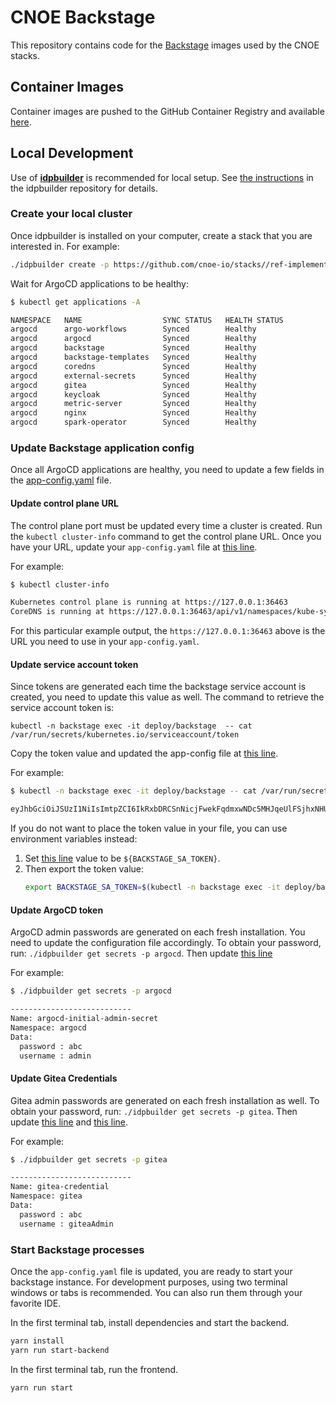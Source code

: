 # CNOE Backstage 

This repository contains code for the [Backstage](https://backstage.io) images used by the CNOE stacks.

## Container Images

Container images are pushed to the GitHub Container Registry and available [here](https://github.com/cnoe-io/backstage-app/pkgs/container/backstage-app).


## Local Development

Use of [**idpbuilder**](https://github.com/cnoe-io/idpbuilder) is recommended for local setup.
See [the instructions](https://github.com/cnoe-io/idpbuilder?tab=readme-ov-file#getting-started) in the idpbuilder repository for details.

### Create your local cluster

Once idpbuilder is installed on your computer, create a stack that you are interested in. For example:

```bash
./idpbuilder create -p https://github.com/cnoe-io/stacks//ref-implementation
```

Wait for ArgoCD applications to be healthy: 

```bash
$ kubectl get applications -A

NAMESPACE   NAME                  SYNC STATUS   HEALTH STATUS
argocd      argo-workflows        Synced        Healthy
argocd      argocd                Synced        Healthy
argocd      backstage             Synced        Healthy
argocd      backstage-templates   Synced        Healthy
argocd      coredns               Synced        Healthy
argocd      external-secrets      Synced        Healthy
argocd      gitea                 Synced        Healthy
argocd      keycloak              Synced        Healthy
argocd      metric-server         Synced        Healthy
argocd      nginx                 Synced        Healthy
argocd      spark-operator        Synced        Healthy
```

### Update Backstage application config

Once all ArgoCD applications are healthy, you need to update a few fields in the [app-config.yaml](./app-config.yaml) file.

#### Update control plane URL

The control plane port must be updated every time a cluster is created. Run the `kubectl cluster-info` command to get the control plane URL. Once you have your URL, update your `app-config.yaml` file at [this line](https://github.com/cnoe-io/backstage-app/blob/9ee3514e51c1a354b7fe85a90117faf8328bfa0b/app-config.yaml#L122).

For example:

```bash
$ kubectl cluster-info

Kubernetes control plane is running at https://127.0.0.1:36463
CoreDNS is running at https://127.0.0.1:36463/api/v1/namespaces/kube-system/services/kube-dns:dns/proxy
```

For this particular example output, the `https://127.0.0.1:36463` above is the URL you need to use in your `app-config.yaml`.

#### Update service account token

Since tokens are generated each time the backstage service account is created, you need to update this value as well. The command to retrieve the service account token is:

`kubectl -n backstage exec -it deploy/backstage  -- cat /var/run/secrets/kubernetes.io/serviceaccount/token`  

Copy the token value and updated the app-config file at [this line](https://github.com/cnoe-io/backstage-app/blob/main/app-config.yaml#L127).

For example:

```bash
$ kubectl -n backstage exec -it deploy/backstage -- cat /var/run/secrets/kubernetes.io/serviceaccount/token

eyJhbGciOiJSUzI1NiIsImtpZCI6IkRxbDRCSnNicjFwekFqdmxwNDc5MHJqeUlFSjhxNHU0LV95OC1s...
```

If you do not want to place the token value in your file, you can use environment variables instead:
1. Set [this line](https://github.com/cnoe-io/backstage-app/blob/main/app-config.yaml#L127) value to be `${BACKSTAGE_SA_TOKEN}`.
2. Then export the token value:
   ```bash
   export BACKSTAGE_SA_TOKEN=$(kubectl -n backstage exec -it deploy/backstage -- cat /var/run/secrets/kubernetes.io/serviceaccount/token)
   ```

#### Update ArgoCD token

ArgoCD admin passwords are generated on each fresh installation. You need to update the configuration file accordingly. To obtain your password, run: `./idpbuilder get secrets -p argocd`. Then update [this line](https://github.com/cnoe-io/backstage-app/blob/9ee3514e51c1a354b7fe85a90117faf8328bfa0b/app-config.yaml#L136)

For example:

```bash
$ ./idpbuilder get secrets -p argocd

---------------------------
Name: argocd-initial-admin-secret
Namespace: argocd
Data:
  password : abc
  username : admin
```

#### Update Gitea Credentials

Gitea admin passwords are generated on each fresh installation as well. To obtain your password, run: `./idpbuilder get secrets -p gitea`.
Then update [this line](https://github.com/cnoe-io/backstage-app/blob/9ee3514e51c1a354b7fe85a90117faf8328bfa0b/app-config.yaml#L40) and [this line](https://github.com/cnoe-io/backstage-app/blob/9ee3514e51c1a354b7fe85a90117faf8328bfa0b/app-config.yaml#L44).

For example:

```bash
$ ./idpbuilder get secrets -p gitea

---------------------------
Name: gitea-credential
Namespace: gitea
Data:
  password : abc
  username : giteaAdmin
````

### Start Backstage processes

Once the `app-config.yaml` file is updated, you are ready to start your backstage instance. For development purposes, using two terminal windows or tabs is recommended. You can also run them through your favorite IDE.

In the first terminal tab, install dependencies and start the backend.

```bash
yarn install
yarn run start-backend
```

In the first terminal tab, run the frontend.

```bash
yarn run start
```
